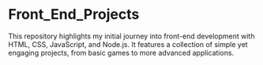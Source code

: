 # Front_End_Projects
This repository highlights my initial journey into front-end development with HTML, CSS, JavaScript, and Node.js. It features a collection of simple yet engaging projects, from basic games to more advanced applications.
